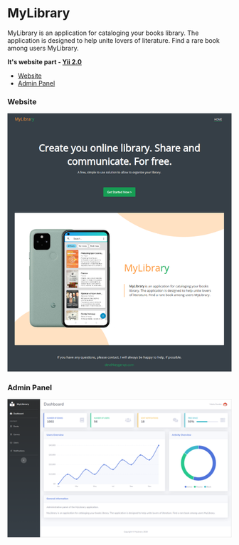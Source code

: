 MyLibrary
===================

MyLibrary is an application for cataloging your books library.
The application is designed to help unite lovers of literature.
Find a rare book among users MyLibrary.

**It's website part - [Yii 2.0](https://www.yiiframework.com/)**

* [Website](https://mylibraryapp.com/)
* [Admin Panel](https://mylibraryapp.com/admin)

### Website
![picture](data/preview-website.png)

### Admin Panel
![picture](data/preview-admin.png)
